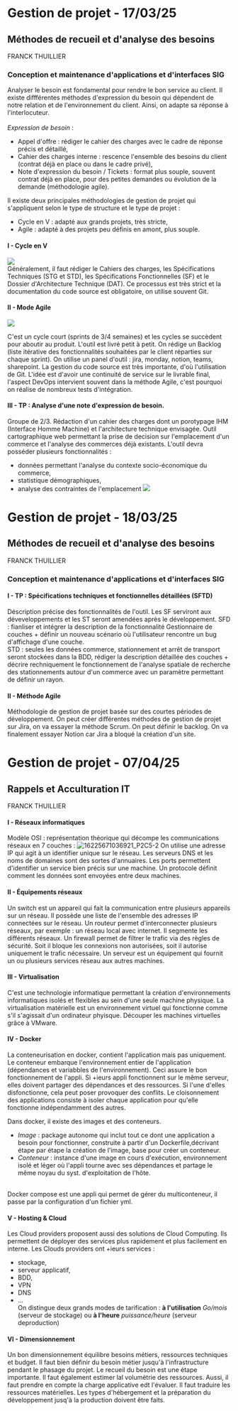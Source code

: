# Gestion de projet - 17/03/25
## Méthodes de recueil et d'analyse des besoins
FRANCK THUILLIER
<br>
### Conception et maintenance d'applications et d'interfaces SIG
Analyser le besoin est fondamental pour rendre le bon service au client. Il existe diffférentes méthodes d'expression du besoin qui dépendent de notre relation et de l'environnement du client.
Ainsi, on adapte sa réponse à l'interlocuteur.
<br> <br>
*Expression de besoin* :
- Appel d'offre : rédiger le cahier des charges avec le cadre de réponse précis et détaillé,
- Cahier des charges interne : rescence l'ensemble des besoins du client (contrat déjà en place ou dans le cadre privé),
- Note d'expression du besoin / Tickets : format plus souple, souvent contrat déjà en place, pour des petites demandes ou évolution de la demande (méthodologie agile).

Il existe deux principales méthodologies de gestion de projet qui s'appliquent selon le type de structure et le type de projet :
- Cycle en V : adapté aux grands projets, très stricte,
- Agile : adapté à des projets peu définis en amont, plus souple.

#### I - Cycle en V

![](https://www.manager-go.com/assets/Uploads/Cycle-V-min.png)
<br>Généralement, il faut rédiger le Cahiers des charges, les Spécifications Techniques (STG et STD), les Spécifications Fonctionnelles (SF) et le Dossier d'Architecture Technique (DAT). Ce processus est très strict et la documentation du code source est obligatoire, on utilise souvent Git.

#### II - Mode Agile

![](Methodologie_gp.png)

C'est un cycle court (sprints de 3/4 semaines) et les cycles se succèdent pour aboutir au produit. L'outil est livré petit à petit. On rédige un Backlog (liste itérative des fonctionnalités souhaitées par le client réparties sur chaque sprint). On utilise un panel d'outil : jira, monday, notion, teams, sharepoint. La gestion du code source est très importante, d'où l'utilisation de Git.
L'idée est d'avoir une continuité de service sur le livrable final, l'aspect DevOps intervient souvent dans la méthode Agile, c'est pourquoi on réalise de nombreux tests d'intégration.
<br>
#### III - TP : Analyse d'une note d'expression de besoin.
Groupe de 2/3. Rédaction d'un cahier des charges dont un porotypage IHM (Interface Homme Machine) et l'architecture technique envisagée.
Outil cartographique web permettant la prise de decision sur l'emplacement d'un commerce et l'analyse des commerces déjà existants. L'outil devra posséder plusieurs fonctionnalités :
- données permettant l'analyse du contexte socio-économique du commerce,
- statistique démographiques,
- analyse des contraintes de l'emplacement
![](UML.png)

# Gestion de projet - 18/03/25
## Méthodes de recueil et d'analyse des besoins
FRANCK THUILLIER
<br>
### Conception et maintenance d'applications et d'interfaces SIG

#### I - TP : Spécifications techniques et fonctionnelles détaillées (SFTD)
Déscription précise des fonctionnalités de l'outil. Les SF serviront aux déveveloppements et les ST seront amendées après le développement.
SFD : fianliser et intégrer la description de la fonctionnalité Gestionnaire de couches + définir un nouveau scénario où l'utilisateur rencontre un bug d'affichage d'une couche.<br>
STD : seules les données commerce, stationnement et arrêt de transport seront stockées dans la BDD, rédiger la description détaillée des couches + décrire rechniquement le fonctionnement de l'analyse spatiale de recherche des stationnements autour d'un commerce avec un paramètre permettant de définir un rayon.

#### II - Méthode Agile
Méthodologie de gestion de projet basée sur des courtes périodes de développement.
On peut créer différentes méthodes de gestion de projet sur Jira, on va essayer la méthode Scrum. On peut définir le backlog.
On va finalement essayer Notion car Jira a bloqué la création d'un site.


# Gestion de projet - 07/04/25
## Rappels et Acculturation IT
FRANCK THUILLIER
<br>

#### I - Réseaux informatiques
Modèle OSI : représentation théorique qui décompe les communications réseaux en 7 couches :
![16225671036921_P2C5-2](https://github.com/user-attachments/assets/71f6ba8b-3cab-4087-b481-cd9d350e5e18)
On utilise une adresse IP qui agit à un identifier unique sur le réseau. Les serveurs DNS et les noms de domaines sont des sortes d'annuaires. Les ports permettent d'identifier un service bien précis sur une machine.
Un protocole définit comment les données sont envoyées entre deux machines.

#### II - Équipements réseaux 
Un switch est un appareil qui fait la communication entre plusieurs appareils sur un réseau. Il possède une liste de l'ensemble des adresses IP connectées sur le réseau.
Un routeur permet d'interconnecter plusieurs réseaux, par exemple : un réseau local avec internet. Il segmente les différents réseaux.
Un firewall permet de filtrer le trafic via des règles de sécurité. Soit il bloque les connexions non autorisées, soit il autorise uniquement le trafic nécessaire.
Un serveur est un équipement qui fournit un ou plusieurs services réseau aux autres machines.

#### III - Virtualisation
C'est une technologie informatique permettant la création d'environnements informatiques isolés et flexibles au sein d'une seule machine physique.
La virtualisation matérielle est un environnement virtuel qui fonctionne comme s'il s'agissait d'un ordinateur phyisque.
Découper les machines virtuelles grâce à VMware.

#### IV - Docker
La conteneurisation en docker, contient l'application mais pas uniquement. Le conteneur embarque l'environnement entier de l'application (dépendances et variabbles de l'environnement). Ceci assure le bon fonctionnement de l'appli.
Si +ieurs appli fonctionnent sur le même serveur, elles doivent partager des dépendances et des ressources. Si l'une d'elles disfonctionne, cela peut poser provoquer des conflits.
Le cloisonnement des applications consiste à isoler chaque application pour qu'elle fonctionne indépendamment des autres.

Dans docker, il existe des images et des conteneurs. <br>
- *Image* : package autonome qui inclut tout ce dont une application a besoin pour fonctionner, construite à partir d'un Dockerfile,décrivant étape par étape la création de l'image, base pour créer un conteneur.<br>
- *Conteneur* : instance d'une image en cours d'exécution, environnement isolé et léger où l'appli tourne avec ses dépendances et partage le même noyau du syst. d'exploitation de l'hôte.
<br>
Docker compose est une appli qui permet de gérer du multiconteneur, il passe par la configuration d'un fichier yml.

#### V - Hosting & Cloud
Les Cloud providers proposent aussi des solutions de Cloud Computing. Ils permettent de déployer des services plus rapidement et plus facilement en interne.
Les Clouds providers ont +ieurs services :
- stockage,
- serveur applicatif,
- BDD,
- VPN
- DNS
- ...<br>
On distingue deux grands modes de tarification : **à l'utilisation** *Go/mois* (serveur de stockage) ou **à l'heure** *puissance/heure* (serveur deproduction)

#### VI - Dimensionnement
Un bon dimensionnement équilibre besoins métiers, ressources techniques et budget.
Il faut bien définir du besoin métier jusqu'à l'infrastructure pendant le phasage du projet. Le recueil du besoin est une étape importante. Il faut également estimer lal volumétrie des ressources. Aussi, il faut prendre en compte la charge applicative edt l'évaluer. Il faut traduire les ressources matérielles. Les types d'hébergement et la préparation du développement jusq'à la production doivent être faits.






